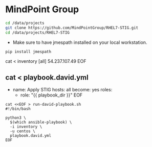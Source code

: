 # MindPoint Group

```bash
cd /data/projects
git clone https://github.com/MindPointGroup/RHEL7-STIG.git
cd /data/projects/RHEL7-STIG

```

* Make sure to have jmespath installed on your local workstation.

```bash
pip install jmespath
```

cat <<EOF > inventory
[all]
54.237.107.49
EOF

cat <<EOF > playbook.david.yml
---
- name: Apply STIG
  hosts: all
  become: yes
  roles:
    - role: "{{ playbook_dir }}"
EOF


```
cat <<EOF > run-david-playbook.sh
#!/bin/bash

python3 \
  $(which ansible-playbook) \
  -i inventory \
  -u centos \
  playbook.david.yml
EOF
```
